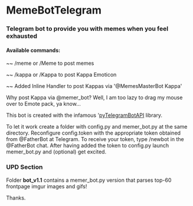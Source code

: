 # MemeBotTelegram
### Telegram bot to provide you with memes when you feel exhausted
#### Available commands:

~~ /meme or /Meme to post memes

~~ /kappa or /Kappa to post Kappa Emoticon

~~ Added Inline Handler to post Kappas via '@MemesMasterBot Kappa'

Why post Kappa via @memer_bot? Well, I am too lazy to drag my mouse over to Emote pack, ya know...

This bot is created with the infamous '[pyTelegramBotAPI](https://github.com/eternnoir/pyTelegramBotAPI) library.

To let it work create a folder with config.py and memer_bot.py at the same directory. Reconfigure config.token with the appropriate token obtained from @FatherBot at Telegram. To receive your token, type /newbot in the @FatherBot chat. After having added the token to config.py launch memer_bot.py and (optional) get excited.

### UPD Section

Folder **bot_v1.1** contains a memer_bot.py version that parses top-60 frontpage imgur images and gifs!

Thanks.
